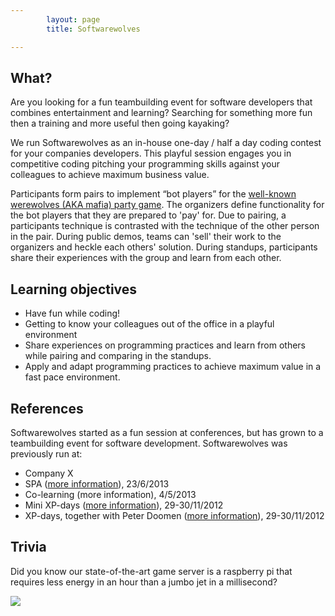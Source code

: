 ```yaml
---
        layout: page
        title: Softwarewolves

---
```


What?
---

Are you looking for a fun teambuilding event for software developers that combines entertainment and learning? Searching for something more fun then a training and more useful then going kayaking?

We run Softwarewolves as an in-house one-day / half a day coding contest for your companies developers. This playful session engages you in competitive coding pitching your programming skills against your colleagues to achieve maximum business value.

Participants form pairs to implement “bot players” for the [well-known werewolves (AKA mafia) party game](about.html). The organizers define functionality for the bot players that they are prepared to 'pay' for. Due to pairing, a participants technique is contrasted with the technique of the other person in the pair. During public demos, teams can 'sell' their work to the organizers and heckle each others' solution. During standups, participants share their experiences with the group and learn from each other. 

Learning objectives
---

- Have fun while coding!
- Getting to know your colleagues out of the office in a playful environment 
- Share experiences on programming practices and learn from others while pairing and comparing in the standups.
- Apply and adapt programming practices to achieve maximum value in a fast pace environment.


References
---

Softwarewolves started as a fun session at conferences, but has grown to a teambuilding event for software development. Softwarewolves was previously run at:

- Company X
- SPA ([more information](http://www.spaconference.org/spa2013/)), 23/6/2013
- Co-learning (more information), 4/5/2013
- Mini XP-days ([more information](http://www.xpdays.net/Xpday2013/Mini%20XPDay/About.html)), 29-30/11/2012
- XP-days, together with Peter Doomen ([more information](http://www.xpdays.net/Xpday2013/XPDays/About.html)), 29-30/11/2012


Trivia
---
Did you know our state-of-the-art game server is a raspberry pi that requires less energy in an hour than a jumbo jet in a millisecond? 

![](https://raw.github.com/softwarewolves/softwarewolves.github.io/master/images/pi.jpg)
